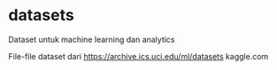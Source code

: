 # datasets
Dataset untuk machine learning dan analytics

File-file dataset dari
https://archive.ics.uci.edu/ml/datasets
kaggle.com


